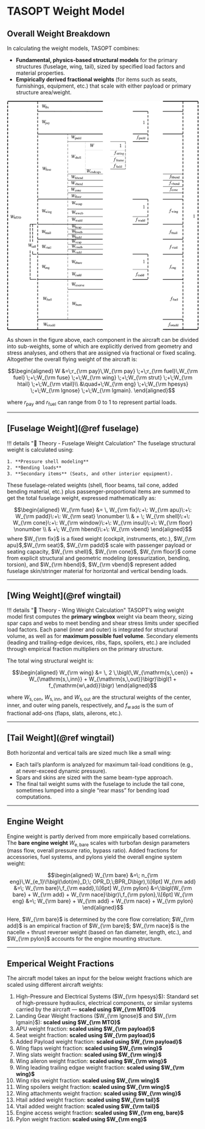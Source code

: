 # TASOPT Weight Model

## Overall Weight Breakdown

In calculating the weight models, TASOPT combines:

- **Fundamental, physics-based structural models** for the primary structures (fuselage, wing, tail), sized by specified load factors and material properties.
- **Empirically derived fractional weights** (for items such as seats, furnishings, equipment, etc.) that scale with either payload or primary structure area/weight.

![](../assets/weight_model.png)

As shown in the figure above, each component in the aircraft can be divided into sub-weights, some of which are explicitly derived from geometry and stress analyses, and others that are assigned via fractional or fixed scaling. Altogether the overall flying weight of the aircraft is:

$$\begin{aligned}
W 
&=\;r_{\rm pay}\,W_{\rm pay}
\;+\;r_{\rm fuel}\,W_{\rm fuel}
\;+\;W_{\rm fuse}
\;+\;W_{\rm wing}
\;+\;W_{\rm strut}
\;+\;W_{\rm htail}
\;+\;W_{\rm vtail}\\
&\quad+\;W_{\rm eng}
\;+\;W_{\rm hpesys}
\;+\;W_{\rm lgnose}
\;+\;W_{\rm lgmain}.
\end{aligned}$$

where $r_{\mathrm{pay}}$ and $r_{\mathrm{fuel}}$ can range from 0 to 1 to represent partial loads.

---

## [Fuselage Weight](@ref fuselage)

!!! details "📖 Theory - Fuselage Weight Calculation"
    The fuselage structural weight is calculated using:

    1. **Pressure shell modeling**
    2. **Bending loads**
    3. **Secondary items** (Seats, and other interior equipment).

These fuselage-related weights (shell, floor beams, tail cone, added bending material, etc.) plus passenger-proportional items are summed to get the total fuselage weight, expressed mathematically as:

$$\begin{aligned}
W_{\rm fuse} &= \,
W_{\rm fix}\:+\: 
W_{\rm apu}\:+\: 
W_{\rm padd}\:+\: 
W_{\rm seat}
\nonumber \\
& + \; 
W_{\rm shell}\:+\: 
W_{\rm cone}\:+\:
W_{\rm window}\:+\: 
W_{\rm insul}\:+\: 
W_{\rm floor}
\nonumber \\
& +\;
W_{\rm hbend}\:+\: 
W_{\rm vbend}
\end{aligned}$$
where $W_{\rm fix}$ is a fixed weight (cockpit, instruments, etc.), $W_{\rm apu}$,$W_{\rm seat}$, $W_{\rm padd}$ scale with passenger payload or seating capacity, $W_{\rm shell}$, $W_{\rm cone}$, $W_{\rm floor}$ come from explicit structural and geometric modeling (pressurization, bending, torsion), and $W_{\rm hbend}$, $W_{\rm vbend}$ represent added fuselage skin/stringer material for horizontal and vertical bending loads.

---

## [Wing Weight](@ref wingtail)

!!! details "📖 Theory - Wing Weight Calculation"
    TASOPT’s wing weight model first computes the **primary wingbox** weight via beam theory, sizing spar caps and webs to meet bending and shear stress limits under specified load factors. Each panel (inner and outer) is integrated for structural volume, as well as for **maximum possible fuel volume**. Secondary elements (leading and trailing-edge devices, ribs, flaps, spoilers, etc.) are included through empirical fraction multipliers on the primary structure.

The total wing structural weight is:

$$\begin{aligned}
W_{\rm wing} &= \,
2 \,\bigl(\,W_{\mathrm{s,\,cen}} + W_{\mathrm{s,\,inn}} + W_{\mathrm{s,\,out}}\bigr)\bigl(1 + f_{\mathrm{w\,add}}\bigr)
\end{aligned}$$

where $W_{\mathrm{s,\,cen}}$, $W_{\mathrm{s,\,inn}}$, and $W_{\mathrm{s,\,out}}$ are the structural weights of the center, inner, and outer wing panels, respectively, and $f_{\mathrm{w\,add}}$ is the sum of fractional add-ons (flaps, slats, ailerons, etc.).

---

## [Tail Weight](@ref wingtail)

Both horizontal and vertical tails are sized much like a small wing:
- Each tail’s planform is analyzed for maximum tail-load conditions (e.g., at never-exceed dynamic pressure).
- Spars and skins are sized with the same beam-type approach.
- The final tail weight sums with the fuselage to include the tail cone, sometimes lumped into a single “rear mass” for bending load computations.

---

## Engine Weight

Engine weight is partly derived from more empirically based correlations. The **bare engine weight** $W_{\mathrm{e,\,bare}}$ scales with turbofan design parameters (mass flow, overall pressure ratio, bypass ratio). Added fractions for accessories, fuel systems, and pylons yield the overall engine system weight:

$$\begin{aligned}
W_{\rm bare} &=\; n_{\rm eng}\,W_{e_1}\!\bigl(\dot{m}_D,\; OPR_D,\;BPR_D\bigr),\\[6pt]
W_{\rm add} &=\; W_{\rm bare}\,f_{\rm eadd},\\[6pt]
W_{\rm pylon} &=\;\bigl(W_{\rm bare} + W_{\rm add} + W_{\rm nace}\bigr)\,f_{\rm pylon},\\[6pt]
W_{\rm eng} &=\; W_{\rm bare} + W_{\rm add} + W_{\rm nace} + W_{\rm pylon}
\end{aligned}$$

Here, $W_{\rm bare}$ is determined by the core flow correlation; $W_{\rm add}$ is an empirical fraction of $W_{\rm bare}$; $W_{\rm nace}$ is the nacelle + thrust reverser weight (based on fan diameter, length, etc.), and $W_{\rm pylon}$ accounts for the engine mounting structure.

---
## Emperical Weight Fractions

The aircraft model takes an input for the below weight fractions which are scaled using different aircraft weights:

1. High-Pressure and Electrical Systems ($W_{\rm hpesys}$): Standard set of high-pressure hydraulics, electrical components, or similar systems carried by the aircraft — **scaled using $W_{\rm MTO}$**
2. Landing Gear Weight fractions ($W_{\rm lgnose}$ and $W_{\rm lgmain}$): **scaled using $W_{\rm MTO}$**
3. APU weight fraction: **scaled using $W_{\rm payload}$**
4. Seat weight fraction: **scaled using $W_{\rm payload}$**
5. Added Payload weight fraction: **scaled using $W_{\rm payload}$**
6. Wing flaps weight fraction: **scaled using $W_{\rm wing}$**
7. Wing slats weight fraction: **scaled using $W_{\rm wing}$**
8. Wing aileron weight fraction: **scaled using $W_{\rm wing}$**
9. Wing leading trailing edgae weight fraction: **scaled using $W_{\rm wing}$**
10. Wing ribs weight fraction: **scaled using $W_{\rm wing}$**
11. Wing spoilers weight fraction: **scaled using $W_{\rm wing}$**
12. Wing attachments weight fraction: **scaled using $W_{\rm wing}$**
13. Htail added weight fraction: **scaled using $W_{\rm tail}$**
14. Vtail added weight fraction: **scaled using $W_{\rm tail}$**
15. Engine access weight fraction: **scaled using $W_{\rm eng, bare}$**
16. Pylon weight fraction: **scaled using $W_{\rm eng}$**
